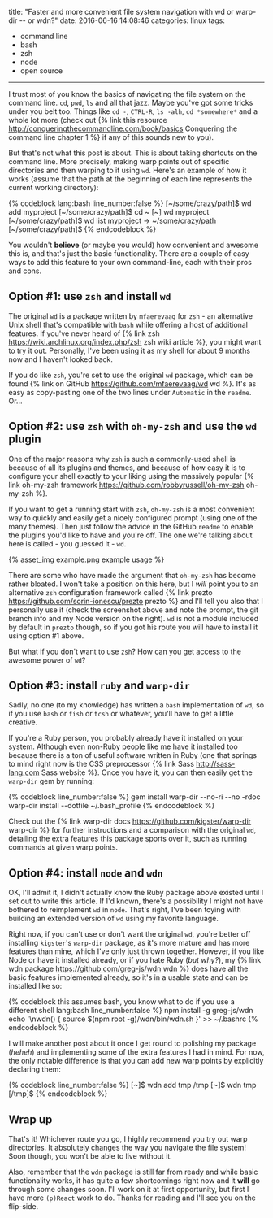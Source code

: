 title: "Faster and more convenient file system navigation with wd or warp-dir -- or wdn?"
date: 2016-06-16 14:08:46
categories: linux
tags:
- command line
- bash
- zsh
- node
- open source
---

I trust most of you know the basics of navigating the file system on the command line. `cd`, `pwd`, `ls` and all that jazz. Maybe you've got some tricks under you belt too. Things like `cd -`, `CTRL-R`, `ls -alh`, `cd *somewhere*` and a whole lot more (check out {% link this resource http://conqueringthecommandline.com/book/basics Conquering the command line chapter 1 %} if any of this sounds new to you).

But that's not what this post is about. This is about taking shortcuts on the command line. More precisely, making warp points out of specific directories and then warping to it using `wd`. Here's an example of how it works (assume that the path at the beginning of each line represents the current working directory):

{% codeblock lang:bash line_number:false %}
[~/some/crazy/path]$ wd add myproject
[~/some/crazy/path]$ cd ~
[~] wd myproject
[~/some/crazy/path]$ wd list
  myproject  ->  ~/some/crazy/path
[~/some/crazy/path]$
{% endcodeblock %}

You wouldn't **believe** (or maybe you would) how convenient and awesome this is, and that's just the basic functionality. There are a couple of easy ways to add this feature to your own command-line, each with their pros and cons.

<!-- more -->

## Option #1: use `zsh` and install `wd`

The original `wd` is a package written by `mfaerevaag` for `zsh` - an alternative Unix shell that's compatible with `bash` while offering a host of additional features. If you've never heard of {% link zsh https://wiki.archlinux.org/index.php/zsh zsh wiki article %}, you might want to try it out. Personally, I've been using it as my shell for about 9 months now and I haven't looked back.

If you do like `zsh`, you're set to use the original `wd` package, which can be found {% link on GitHub https://github.com/mfaerevaag/wd wd %}. It's as easy as copy-pasting one of the two lines under `Automatic` in the `readme`. Or...

## Option #2: use `zsh` with `oh-my-zsh` and use the `wd` plugin

One of the major reasons why `zsh` is such a commonly-used shell is because of all its plugins and themes, and because of how easy it is to configure your shell exactly to your liking using the massively popular {% link oh-my-zsh framework https://github.com/robbyrussell/oh-my-zsh oh-my-zsh %}.

If you want to get a running start with `zsh`, `oh-my-zsh` is a most convenient way to quickly and easily get a nicely configured prompt (using one of the many themes). Then just follow the advice in the GitHub `readme` to enable the plugins you'd like to have and you're off. The one we're talking about here is called - you guessed it - `wd`.

{% asset_img example.png example usage %}

There are some who have made the argument that `oh-my-zsh` has become rather bloated. I won't take a position on this here, but I *will* point you to an alternative `zsh` configuration framework called {% link prezto https://github.com/sorin-ionescu/prezto prezto %} and I'll tell you also that I personally use it (check the screenshot above and note the prompt, the git branch info and my Node version on the right). `wd` is not a module included by default in `prezto` though, so if you got his route you will have to install it using option #1 above.

But what if you don't want to use `zsh`? How can you get access to the awesome power of `wd`?

## Option #3: install `ruby` and `warp-dir`

Sadly, no one (to my knowledge) has written a `bash` implementation of `wd`, so if you use `bash` or `fish` or `tcsh` or whatever, you'll have to get a little creative.

If you're a Ruby person, you probably already have it installed on your system. Although even non-Ruby people like me have it installed too because there is a ton of useful software written in Ruby (one that springs to mind right now is the CSS preprocessor {% link Sass http://sass-lang.com Sass website %}. Once you have it, you can then easily get the `warp-dir` gem by running:

{% codeblock line_number:false %}
gem install warp-dir --no-ri --no -rdoc
warp-dir install --dotfile ~/.bash_profile
{% endcodeblock %}

Check out the {% link warp-dir docs https://github.com/kigster/warp-dir warp-dir %} for further instructions and a comparison with the original `wd`, detailing the extra features this package sports over it, such as running commands at given warp points.

## Option #4: install `node` and `wdn`

OK, I'll admit it, I didn't actually know the Ruby package above existed until I set out to write this article. If I'd known, there's a possibility I might not have bothered to reimplement `wd` in `node`. That's right, I've been toying with building an extended version of `wd` using my favorite language.

Right now, if you can't use or don't want the original `wd`, you're better off installing `kigster`'s `warp-dir` package, as it's more mature and has more features than mine, which I've only just thrown together. However, if you like Node or have it installed already, or if you hate Ruby (*but why?*), my {% link wdn package https://github.com/greg-js/wdn wdn %} does have all the basic features implemented already, so it's in a usable state and can be installed like so:

{% codeblock this assumes bash, you know what to do if you use a different shell lang:bash line_number:false %}
npm install -g greg-js/wdn
echo '\nwdn() {
  source $(npm root -g)/wdn/bin/wdn.sh
}' >> ~/.bashrc
{% endcodeblock %}

I will make another post about it once I get round to polishing my package (*heheh*) and implementing some of the extra features I had in mind. For now, the only notable difference is that you can add new warp points by explicitly declaring them:

{% codeblock line_number:false %}
[~]$ wdn add tmp /tmp
[~]$ wdn tmp
[/tmp]$
{% endcodeblock %}

## Wrap up

That's it! Whichever route you go, I highly recommend you try out warp directories. It absolutely changes the way you navigate the file system! Soon though, you won't be able to live without it.

Also, remember that the `wdn` package is still far from ready and while basic functionality works, it has quite a few shortcomings right now and it **will** go through some changes soon. I'll work on it at first opportunity, but first I have more `(p)React` work to do. Thanks for reading and I'll see you on the flip-side.
